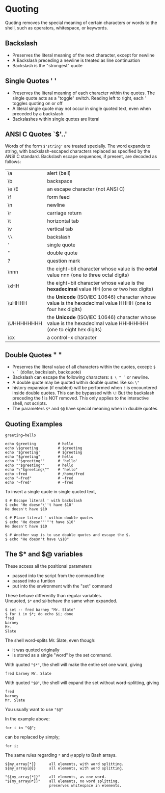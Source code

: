 # Quoting

Quoting removes the special meaning of certain characters or words to
the shell, such as operators, whitespace, or keywords.

## Backslash

- Preserves the literal meaning of the next character, except for
  newline
- A Backslash preceding a newline is treated as line continuation
- Backslash is the "strongest" quote

## Single Quotes ' '

- Preserves the literal meaning of each character within the quotes. The
  single quote acts as a "toggle" switch. Reading left to right, each '
  toggles quoting on or off
- A literal single quote may not occur in single quoted text, even when
  preceded by a backslash
- Backslashes within single quotes are literal

## ANSI C Quotes `$'\..'

Words of the form `$'string'` are treated specially. The word expands
to string, with backslash-escaped characters replaced as specified by
the ANSI C standard. Backslash escape sequences, if present, are decoded
as follows:

|            |                                                                                                                   |
|:-----------|:------------------------------------------------------------------------------------------------------------------|
| \a         | alert (bell)                                                                                                      |
| \b         | backspace                                                                                                         |
| \e \E      | an escape character (not ANSI C)                                                                                  |
| \f         | form feed                                                                                                         |
| \n         | newline                                                                                                           |
| \r         | carriage return                                                                                                   |
| \t         | horizontal tab                                                                                                    |
| \v         | vertical tab                                                                                                      |
| `\\`       | backslash                                                                                                         |
| \'        | single quote                                                                                                      |
| \"         | double quote                                                                                                      |
| \?         | question mark                                                                                                     |
| \nnn       | the eight-bit character whose value is the **octal** value nnn (one to three octal digits)                        |
| \xHH       | the eight-bit character whose value is the **hexadecimal** value HH (one or two hex digits)                       |
| \uHHHH     | the **Unicode** (ISO/IEC 10646) character whose value is the hexadecimal value HHHH (one to four hex digits)      |
| \UHHHHHHHH | the **Unicode** (ISO/IEC 10646) character whose value is the hexadecimal value HHHHHHHH (one to eight hex digits) |
| \cx        | a control-x character                                                                                             |

## Double Quotes " "

- Preserves the literal value of all characters within the quotes,
  except: `` $ \ ` `` (dollar, backslash, backquote)
- Backslash can escape the following characters: `` $ \ " ` `` or newline.
- A double quote may be quoted within double quotes like so: `\"`
- history expansion (if enabled) will be performed when `!` is
  encountered inside double quotes. This can be bypassed with `\!` But the
  backslash preceding the ! is NOT removed. This only applies to the
  interactive shell, not scripts.
- The parameters `$*` and `$@` have special meaning when in double quotes.

## Quoting Examples

    greeting=hello

    echo $greeting          # hello
    echo \$greeting         # $greeting
    echo '$greeting'        # $greeting
    echo "$greeting"        # hello
    echo "'$greeting'"      # 'hello'
    echo ""$greeting""      # hello
    echo "\"$greeting\""    # "hello"
    echo ~fred              # /home/fred
    echo "~fred"            # ~fred
    echo '~fred'            # ~fred

To insert a single quote in single quoted text,

    $ # Escape literal ' with backslash
    $ echo 'He doesn'\''t have $10'
    He doesn't have $10

    $ # Place literal ' within double quotes
    $ echo 'He doesn'"'"'t have $10'
    He doesn't have $10

    $ # Another way is to use double quotes and escape the $.
    $ echo "He doesn't have \$10"

## The $* and $@ variables

These access all the positional parameters

- passed into the script from the command line
- passed into a funtion
- put into the environment with the "set" command

These behave differently than regular variables.  
Unquoted, `$*` and `$@` behave the same when expanded.

    $ set -- fred barney "Mr. Slate"
    $ for i in $*; do echo $i; done
    fred
    barney
    Mr.
    Slate

The shell word-splits Mr. Slate, even though:

- it was quoted originally
- is stored as a single "word" by the set command.

With quoted `"$*"`, the shell will make the entire set one word, giving

    fred barney Mr. Slate

With quoted `"$@"`, the shell will expand the set without word-splitting,
giving

    fred
    barney
    Mr. Slate

You usually want to use `"$@"`

In the example above:

    for i in "$@";

can be replaced by simply;

    for i; 

The same rules regarding `*` and `@` apply to Bash arrays.

    ${my_array[*]}      all elements, with word splitting.
    ${my_array[@]}      all elements, with word splitting.
    
    "${my_array[*]}"    all elements, as one word.
    "${my_array@*]}"    all elements, no word splitting, 
                        preserves whitespace in elements.

